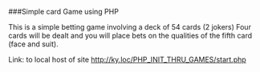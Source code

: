 ###Simple card Game using PHP

This is a simple betting game involving a deck of 54 cards (2 jokers)
Four cards will be dealt and you will place bets on the qualities of the fifth card (face and suit).

Link: to local host of site
http://ky.loc/PHP_INIT_THRU_GAMES/start.php
